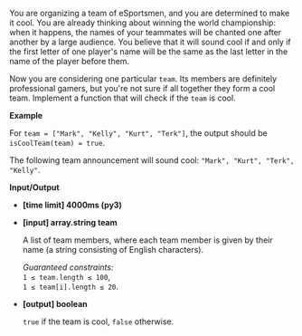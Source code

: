 <div class="markdown"><p>You are organizing a team of eSportsmen, and you are determined to make it cool. You are already thinking about winning the world championship: when it happens, the names of your teammates will be chanted one after another by a large audience. You believe that it will sound cool if and only if the first letter of one player's name will be the same as the last letter in the name of the player before them.</p>
<p>Now you are considering one particular <code>team</code>. Its members are definitely professional gamers, but you're not sure if all together they form a cool team. Implement a function that will check if the <code>team</code> is cool.</p>
<p><strong>Example</strong></p>
<p>For <code>team = ["Mark", "Kelly", "Kurt", "Terk"]</code>, the output should be<br>
<code>isCoolTeam(team) = true</code>.</p>
<p>The following team announcement will sound cool: <code>"Mark", "Kurt", "Terk", "Kelly"</code>.</p>
<p><strong>Input/Output</strong></p>
<ul>
<li><strong>[time limit] 4000ms (py3)</strong></li>
</ul>
<ul>
<li>
<p><strong>[input] array.string team</strong></p>
<p>A list of team members, where each team member is given by their name (a string consisting of English characters).</p>
<p><em>Guaranteed constraints:</em><br>
<code>1 ≤ team.length ≤ 100</code>,<br>
<code>1 ≤ team[i].length ≤ 20</code>.</p>
</li>
<li>
<p><strong>[output] boolean</strong></p>
<p><code>true</code> if the team is cool, <code>false</code> otherwise.</p>
</li>
</ul>
</div>
